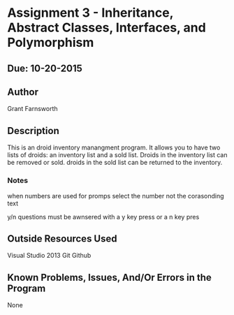 # Assignment 3 - Inheritance, Abstract Classes, Interfaces, and Polymorphism
## Due: 10-20-2015

## Author

Grant Farnsworth

## Description
This is an droid inventory manangment program. It allows you to have two lists of droids: an inventory list
and a sold list. Droids in the inventory list can be removed or sold. droids in the sold list can be returned to the inventory.

### Notes

when numbers are used for promps select the number not the corasonding text

y/n questions must be awnsered with a y key press or a n key pres


## Outside Resources Used

Visual Studio 2013
Git
Github

## Known Problems, Issues, And/Or Errors in the Program
None